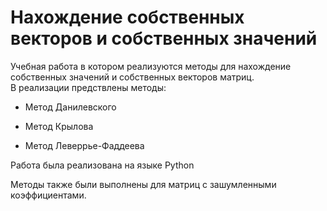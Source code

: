 # Нахождение собственных векторов и собственных значений 
Учебная работа в котором реализуются методы для нахождение собственных значений и собственных векторов матриц.\
В реализации предствлены методы: 

 * Метод Данилевского 
  
 * Метод Крылова 
  
 * Метод Леверрье-Фаддеева 
  
Работа была реализована на языке Python

Методы также были выполнены для матриц с зашумленными коэффициентами.
